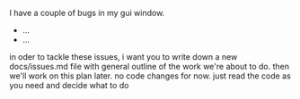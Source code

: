 I have a couple of bugs in my gui window. 
- ...
- ...

in oder to tackle these issues, i want you to write down a new docs/issues.md file with general outline of the work we're about to do. then we'll work on this plan later. no code changes for now. just read the code as you need and decide what to do